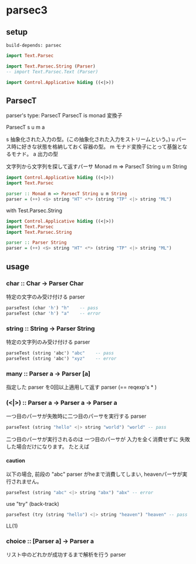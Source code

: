 parsec3
====


## setup

```.cabal
build-depends: parsec
```

```haskell
import Text.Parsec

import Text.Parsec.String (Parser)
-- import Text.Parsec.Text (Parser)

import Control.Applicative hiding ((<|>))
```


## ParsecT

parser's type: ParsecT
ParsecT is monad 変換子

ParsecT s u m a

s 抽象化された入力の型。(この抽象化された入力をストリームという。)
u パース時に好きな状態を格納しておく容器の型。
m モナド変換子にとって基盤となるモナド。
a 出力の型


文字列から文字列を探して返すパーサ
Monad m => ParsecT String u m String

```haskell
import Control.Applicative hiding ((<|>))
import Text.Parsec

parser :: Monad m => ParsecT String u m String
parser = (++) <$> string "HT" <*> (string "TP" <|> string "ML")
```


with Test.Parsec.String

```haskell
import Control.Applicative hiding ((<|>))
import Text.Parsec
import Text.Parsec.String

parser :: Parser String
parser = (++) <$> string "HT" <*> (string "TP" <|> string "ML")
```


## usage

### char :: Char -> Parser Char

特定の文字のみ受け付ける parser

```haskell
parseTest (char 'h') "h"    -- pass
parseTest (char 'h') "a"    -- error
```


### string :: String -> Parser String

特定の文字列のみ受け付ける parser

```haskell
parseTest (string 'abc') "abc"    -- pass
parseTest (string 'abc') "xyz"    -- error
```

### many :: Parser a -> Parser [a]

指定した parser を0回以上適用して返す parser (== reqexp's * )


### (<|>) :: Parser a -> Parser a -> Parser a

一つ目のパーサが失敗時に二つ目のパーサを実行する parser

```haskell
parseTest (string "hello" <|> string "world") "world" -- pass
```

二つ目のパーサが実行されるのは 一つ目のパーサが 入力を全く消費せずに 失敗した場合だけになります。 たとえば


#### caution

以下の場合, 前段の "abc" parser がheまで消費してしまい, heavenパーサが実行されません。
```haskell
parseTest (string "abc" <|> string "abx") "abx" -- error
```

use "try" (back-track)

```haskell
parseTest (try (string "hello") <|> string "heaven") "heaven" -- pass
```

LL(1)


### choice :: [Parser a] -> Parser a

リスト中のどれかが成功するまで解析を行う parser
